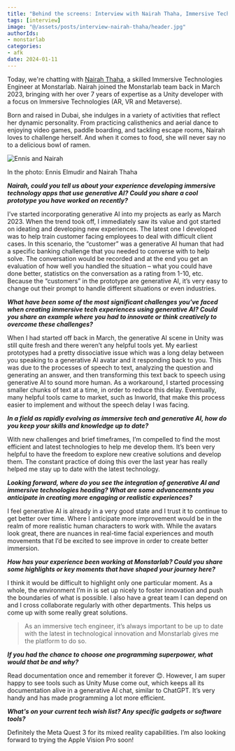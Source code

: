 ```yaml
---
title: "Behind the screens: Interview with Nairah Thaha, Immersive Technologies Engineer at Monstarlab"
tags: [interview]  
image: "@/assets/posts/interview-nairah-thaha/header.jpg"
authorIds:
- monstarlab
categories:
- afk
date: 2024-01-11
---
```


Today, we're chatting with [Nairah Thaha](https://www.linkedin.com/in/nairah-thaha-0a37269a/), a skilled Immersive Technologies Engineer at Monstarlab. Nairah joined the Monstarlab team back in March 2023, bringing with her over 7 years of expertise as a Unity developer with a focus on Immersive Technologies (AR, VR and Metaverse).

Born and raised in Dubai, she indulges in a variety of activities that reflect her dynamic personality. From practicing calisthenics and aerial dance to enjoying video games, paddle boarding, and tackling escape rooms, Nairah loves to challenge herself. And when it comes to food, she will never say no to a delicious bowl of ramen.

![Ennis and Nairah](@/assets/posts/interview-nairah-thaha/nairah_ennis.jpg)
<figcaption>In the photo: Ennis Elmudir and Nairah Thaha</figcaption>

_**Nairah, could you tell us about your experience developing immersive technology apps that use generative AI? Could you share a cool prototype you have worked on recently?**_

I’ve started incorporating generative AI into my projects as early as March 2023. When the trend took off, I immediately saw its value and got started on ideating and developing new experiences. The latest one I developed was to help train customer facing employees to deal with difficult client cases. In this scenario, the “customer” was a generative AI human that had a specific banking challenge that you needed to converse with to help solve. The conversation would be recorded and at the end you get an evaluation of how well you handled the situation – what you could have done better, statistics on the conversation as a rating from 1-10, etc. Because the “customers” in the prototype are generative AI, it’s very easy to change out their prompt to handle different situations or even industries.

_**What have been some of the most significant challenges you've faced when creating immersive tech experiences using generative AI? Could you share an example where you had to innovate or think creatively to overcome these challenges?**_

When I had started off back in March, the generative AI scene in Unity was still quite fresh and there weren’t any helpful tools yet. My earliest prototypes had a pretty dissociative issue which was a long delay between you speaking to a generative AI avatar and it responding back to you. This was due to the processes of speech to text, analyzing the question and generating an answer, and then transforming this text back to speech using generative AI to sound more human. As a workaround, I started processing smaller chunks of text at a time, in order to reduce this delay. Eventually, many helpful tools came to market, such as Inworld, that make this process easier to implement and without the speech delay I was facing.

_**In a field as rapidly evolving as immersive tech and generative AI, how do you keep your skills and knowledge up to date?**_

With new challenges and brief timeframes, I’m compelled to find the most efficient and latest technologies to help me develop them. It’s been very helpful to have the freedom to explore new creative solutions and develop them. The constant practice of doing this over the last year has really helped me stay up to date with the latest technology.

_**Looking forward, where do you see the integration of generative AI and immersive technologies heading? What are some advancements you anticipate in creating more engaging or realistic experiences?**_

I feel generative AI is already in a very good state and I trust it to continue to get better over time. Where I anticipate more improvement would be in the realm of more realistic human characters to work with. While the avatars look great, there are nuances in real-time facial experiences and mouth movements that I’d be excited to see improve in order to create better immersion.

_**How has your experience been working at Monstarlab? Could you share some highlights or key moments that have shaped your journey here?**_

I think it would be difficult to highlight only one particular moment. As a whole, the environment I’m in is set up nicely to foster innovation and push the boundaries of what is possible. I also have a great team I can depend on and I cross collaborate regularly with other departments. This helps us come up with some really great solutions.

> As an immersive tech engineer, it’s always important to be up to date with the latest in technological innovation and Monstarlab gives me the platform to do so.

_**If you had the chance to choose one programming superpower, what would that be and why?**_

Read documentation once and remember it forever 😊. However, I am super happy to see tools such as Unity Muse come out, which keeps all its documentation alive in a generative AI chat, similar to ChatGPT. It’s very handy and has made programming a lot more efficient.

_**What's on your current tech wish list? Any specific gadgets or software tools?**_

Definitely the Meta Quest 3 for its mixed reality capabilities. I’m also looking forward to trying the Apple Vision Pro soon!
